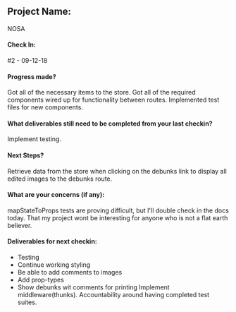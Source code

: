 ## Project Name:
NOSA

#### Check In: 
#2 - 09-12-18

#### Progress made?
Got all of the necessary items to the store.  Got all of the required components wired up for functionality between routes.
Implemented test files for new components.

#### What deliverables still need to be completed from your last checkin?
Implement testing.  

#### Next Steps?
Retrieve data from the store when clicking on the debunks link to display all edited images to the 
debunks route.

#### What are your concerns (if any):
mapStateToProps tests are proving difficult, but I'll double check in the docs today.
That my project wont be interesting for anyone who is not a flat earth believer.

#### Deliverables for next checkin:
* Testing
* Continue working styling
* Be able to add comments to images
* Add prop-types
* Show debunks wit comments for printing
Implement middleware(thunks).
Accountability around having completed test suites.  
